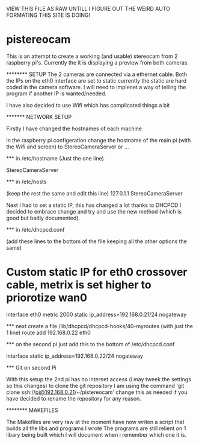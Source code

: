 VIEW THIS FILE AS RAW UNTILL I FIGURE OUT THE WEIRD AUTO FORMATING THIS SITE IS DOING!
# pistereocam

This is an attempt to create a working (and usable) stereocam from 2 raspberry pi's.
Currently the it is displaying a preview from both cameras.

******** SETUP
The 2 cameras are connected via a ethernet cable.
Both the IPs on the eth0 interface are set to static currently the static are hard coded in the camera software.
I will need to implenet a way of telling the program if another IP is wanted/needed.

I have also decided to use Wifi which has complicated things a bit



******* NETWORK SETUP

Firstly I have changed the hostnames of each machine

in the raspberry pi configeration change the hostname of the main pi (with the Wifi and screen)
to StereoCameraServer or ...

*** in /etc/hostname (Just the one line)

StereoCameraServer

*** in /etc/hosts

(keep the rest the same and edit this line)
127.0.1.1       StereoCameraServer


Next I had to set a static IP, this has changed a lot thanks to DHCPCD
I decided to embrace change and try and use the new method (which is good but badly documented).

*** in /etc/dhcpcd.conf

(add these lines to the bottom of the file keeping all the other options the same)
# Custom static IP for eth0 crossover cable, metrix is set higher to priorotize wan0
interface eth0
metric 2000
static ip_address=192.168.0.21/24
nogateway



*** next create a file /lib/dhcpcd/dhcpcd-hooks/40-myroutes (with just the 1 line)
route add 192.168.0.22 eth0



*** on the second pi just add this to the bottom of /etc/dhcpcd.conf

interface
static ip_address=192.168.0.22/24
nogateway


*** Git on second Pi

With this setup the 2nd pi has no internet access (i may tweek the settings so this changes)
to clone the git repository I am using the command 'git clone ssh://pi@192.168.0.21/~/pistereocam'
change this as needed if you have decided to rename the repository for any reason.



******** MAKEFILES 

The Makefiles are very raw at the moment 
have now writen a script that builds all the libs and programs I wrote
The programs are still relient on 1 libary being built which I will document when i remember which one it is.

